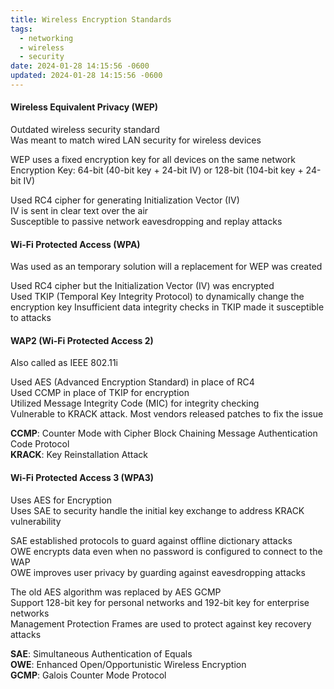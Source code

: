 ```yaml
---
title: Wireless Encryption Standards
tags:
  - networking
  - wireless
  - security
date: 2024-01-28 14:15:56 -0600
updated: 2024-01-28 14:15:56 -0600
---
```


#### Wireless Equivalent Privacy (WEP)
Outdated wireless security standard  
Was meant to match wired LAN security for wireless devices  

WEP uses a fixed encryption key for all devices on the same network  
Encryption Key: 64-bit (40-bit key + 24-bit IV) or 128-bit (104-bit key + 24-bit IV)

Used RC4 cipher for generating Initialization Vector (IV)  
IV is sent in clear text over the air    
Susceptible to passive network eavesdropping and replay attacks

#### Wi-Fi Protected Access (WPA)
Was used as an temporary solution will a replacement for WEP was created  

Used RC4 cipher but the Initialization Vector (IV) was encrypted  
Used TKIP (Temporal Key Integrity Protocol) to dynamically change the encryption key
Insufficient data integrity checks in TKIP made it susceptible to attacks

#### WAP2 (Wi-Fi Protected Access 2)
Also called as IEEE 802.11i  

Used AES (Advanced Encryption Standard) in place of RC4  
Used CCMP in place of TKIP for encryption  
Utilized Message Integrity Code (MIC) for integrity checking   
Vulnerable to KRACK attack. Most vendors released patches to fix the issue

**CCMP**: Counter Mode with Cipher Block Chaining Message Authentication Code Protocol  
**KRACK**: Key Reinstallation Attack

#### Wi-Fi Protected Access 3 (WPA3)
Uses AES for Encryption  
Uses SAE to security handle the initial key exchange to address KRACK vulnerability  

SAE established protocols to guard against offline dictionary attacks  
OWE encrypts data even when no password is configured to connect to the WAP  
OWE improves user privacy by guarding against eavesdropping attacks  

The old AES algorithm was replaced by AES GCMP  
Support 128-bit key for personal networks and 192-bit key for enterprise networks  
Management Protection Frames are used to protect against key recovery attacks

**SAE**: Simultaneous Authentication of Equals  
**OWE**: Enhanced Open/Opportunistic Wireless Encryption  
**GCMP**: Galois Counter Mode Protocol
